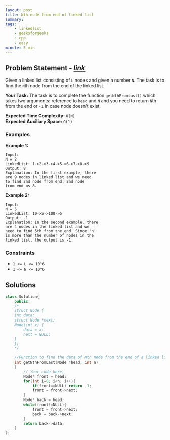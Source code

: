 ```yaml
---
layout: post
title: Nth node from end of linked list      
summary:
tags:
    - linkedlist
    - geeksforgeeks
    - cpp
    - easy
minute: 5 min
---
```


## Problem Statement - [*link*](https://practice.geeksforgeeks.org/problems/nth-node-from-end-of-linked-list/0/?#)  

Given a linked list consisting of `L` nodes and given a number `N`. The task is to find the `N`th node from the end of the linked list.

**Your Task:** 
The task is to complete the function `getNthFromLast()` which takes two arguments: reference to `head` and `N` and you need to return `N`th from the end or `-1` in case node doesn't exist.  


**Expected Time Complexity:** `O(N)`    
**Expected Auxiliary Space:** `O(1)`

### Examples

**Example 1:**   
```
Input:
N = 2
LinkedList: 1->2->3->4->5->6->7->8->9
Output: 8
Explanation: In the first example, there
are 9 nodes in linked list and we need
to find 2nd node from end. 2nd node
from end os 8.  
```

**Example 2:**   
```
Input:
N = 5
LinkedList: 10->5->100->5
Output: -1
Explanation: In the second example, there
are 4 nodes in the linked list and we
need to find 5th from the end. Since 'n'
is more than the number of nodes in the
linked list, the output is -1.
```

### Constraints

+ `1 <= L <= 10^6`
+ `1 <= N <= 10^6`

## Solutions

```cpp
class Solution{
    public:
    /*
    struct Node {
    int data;
    struct Node *next;
    Node(int x) {
        data = x;
        next = NULL;
    }
    };
    */

    //Function to find the data of nth node from the end of a linked list.
    int getNthFromLast(Node *head, int n)
    {
        // Your code here
        Node* front = head;
        for(int i=0; i<n; i++){
            if(front==NULL) return -1;
            front = front->next;
        }
        Node* back = head;
        while(front!=NULL){
            front = front->next;
            back = back->next;
        }
        return back->data;
    }
};
```


